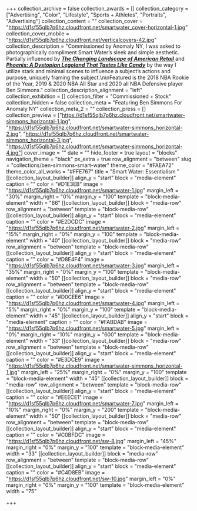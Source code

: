 +++
collection_archive = false
collection_awards = []
collection_category = ["Advertising", "Color", "Lifestyle", "Sports + Athletes", "Portraits", "Advertising"]
collection_content = ""
collection_cover = "https://d1sf55qlb7p6hz.cloudfront.net/smartwater_cover-horizontal-1.jpg"
collection_cover_mobile = "https://d1sf55qlb7p6hz.cloudfront.net/verticalcovers-42.jpg"
collection_description = "Commissioned by Anomaly NY, I was asked to photographically compliment Smart Water’s sleek and simple aesthetic. Partially influenced by [**_The Changing Landscape of American Retail_** ](https://jesserieser.com/projects/changing-landscape-american-retail/)and [**_Phoenix: A Dystopian Legoland That Tastes Like Candy_**](https://jesserieser.com/projects/phoenix) by the way I utilize stark and minimal scenes to influence a subject’s actions and purpose, uniquely framing the subject.\n\nFeatured is the 2018 NBA Rookie of the Year, 2019 & 2020 NBA All Star and 2020 all NBA Defensive player Ben Simmons."
collection_description_alignment = "left"
collection_exhibition = []
collection_filter = "Commissioned + Stock"
collection_hidden = false
collection_meta = "Featuring Ben Simmons For Anomaly NY"
collection_meta_2 = ""
collection_press = []
collection_preview = ["https://d1sf55qlb7p6hz.cloudfront.net/smartwater-simmons_horizontal-1.jpg", "https://d1sf55qlb7p6hz.cloudfront.net/smartwater-simmons_horizontal-2.jpg", "https://d1sf55qlb7p6hz.cloudfront.net/smartwater-simmons_horizontal-3.jpg", "https://d1sf55qlb7p6hz.cloudfront.net/smartwater-simmons_horizontal-4.jpg"]
cover_image = ""
date = ""
hide_footer = true
layout = "blocks"
navigation_theme = "black"
px_extra = true
row_alignment = "between"
slug = "collections/ben-simmons-smart-water"
theme_color = "#FAEA72"
theme_color_all_works = "#FFE767"
title = "Smart Water: Essentialism "
[[collection_layout_builder]]
align_y = "start"
block = "media-element"
caption = ""
color = "#D1E3EB"
image = "https://d1sf55qlb7p6hz.cloudfront.net/smartwater-1.jpg"
margin_left = "30%"
margin_right = "0%"
margin_y = "100"
template = "block-media-element"
width = "66"
[[collection_layout_builder]]
block = "media-row"
row_alignment = "between"
template = "block-media-row"
[[collection_layout_builder]]
align_y = "start"
block = "media-element"
caption = ""
color = "#E2DCDC"
image = "https://d1sf55qlb7p6hz.cloudfront.net/smartwater-2.jpg"
margin_left = "15%"
margin_right = "0%"
margin_y = "100"
template = "block-media-element"
width = "40"
[[collection_layout_builder]]
block = "media-row"
row_alignment = "between"
template = "block-media-row"
[[collection_layout_builder]]
align_y = "start"
block = "media-element"
caption = ""
color = "#D8E4F4"
image = "https://d1sf55qlb7p6hz.cloudfront.net/smartwater-3.jpg"
margin_left = "35%"
margin_right = "0%"
margin_y = "100"
template = "block-media-element"
width = "50"
[[collection_layout_builder]]
block = "media-row"
row_alignment = "between"
template = "block-media-row"
[[collection_layout_builder]]
align_y = "start"
block = "media-element"
caption = ""
color = "#D0CEE6"
image = "https://d1sf55qlb7p6hz.cloudfront.net/smartwater-4.jpg"
margin_left = "5%"
margin_right = "0%"
margin_y = "100"
template = "block-media-element"
width = "45"
[[collection_layout_builder]]
align_y = "start"
block = "media-element"
caption = ""
color = "#FABDAB"
image = "https://d1sf55qlb7p6hz.cloudfront.net/smartwater-5.jpg"
margin_left = "0%"
margin_right = "10%"
margin_y = "600"
template = "block-media-element"
width = "33"
[[collection_layout_builder]]
block = "media-row"
row_alignment = "between"
template = "block-media-row"
[[collection_layout_builder]]
align_y = "start"
block = "media-element"
caption = ""
color = "#E3DCE9"
image = "https://d1sf55qlb7p6hz.cloudfront.net/smartwater-simmons_horizontal-1.jpg"
margin_left = "25%"
margin_right = "0%"
margin_y = "100"
template = "block-media-element"
width = "45"
[[collection_layout_builder]]
block = "media-row"
row_alignment = "between"
template = "block-media-row"
[[collection_layout_builder]]
align_y = "start"
block = "media-element"
caption = ""
color = "#EEECE1"
image = "https://d1sf55qlb7p6hz.cloudfront.net/smartwater-7.jpg"
margin_left = "10%"
margin_right = "0%"
margin_y = "200"
template = "block-media-element"
width = "50"
[[collection_layout_builder]]
block = "media-row"
row_alignment = "between"
template = "block-media-row"
[[collection_layout_builder]]
align_y = "start"
block = "media-element"
caption = ""
color = "#C0BFDC"
image = "https://d1sf55qlb7p6hz.cloudfront.net/sw-8.jpg"
margin_left = "45%"
margin_right = "0%"
margin_y = "100"
template = "block-media-element"
width = "33"
[[collection_layout_builder]]
block = "media-row"
row_alignment = "between"
template = "block-media-row"
[[collection_layout_builder]]
align_y = "start"
block = "media-element"
caption = ""
color = "#C4D8EB"
image = "https://d1sf55qlb7p6hz.cloudfront.net/sw-10.jpg"
margin_left = "0%"
margin_right = "0%"
margin_y = "100"
template = "block-media-element"
width = "75"

+++
